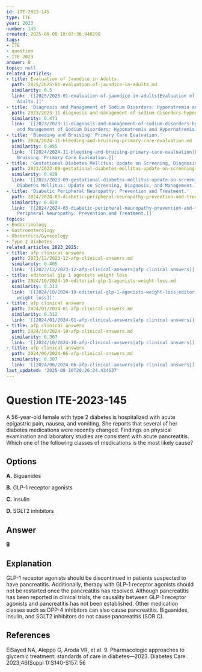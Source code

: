 ```yaml
---
id: ITE-2023-145
type: ITE
year: 2023
number: 145
created: 2025-08-08 10:07:36.940298
tags:
- ITE
- question
- ITE-2023
answer: B
topic: null
related_articles:
- title: Evaluation of Jaundice in Adults.
  path: 2025/2025-01-evaluation-of-jaundice-in-adults.md
  similarity: 0.5
  link: '[[2025/2025-01-evaluation-of-jaundice-in-adults|Evaluation of Jaundice in
    Adults.]]'
- title: 'Diagnosis and Management of Sodium Disorders: Hyponatremia and Hypernatremia.'
  path: 2023/2023-11-diagnosis-and-management-of-sodium-disorders-hyponatremia-an.md
  similarity: 0.471
  link: '[[2023/2023-11-diagnosis-and-management-of-sodium-disorders-hyponatremia-an|Diagnosis
    and Management of Sodium Disorders: Hyponatremia and Hypernatremia.]]'
- title: 'Bleeding and Bruising: Primary Care Evaluation.'
  path: 2024/2024-11-bleeding-and-bruising-primary-care-evaluation.md
  similarity: 0.455
  link: '[[2024/2024-11-bleeding-and-bruising-primary-care-evaluation|Bleeding and
    Bruising: Primary Care Evaluation.]]'
- title: 'Gestational Diabetes Mellitus: Update on Screening, Diagnosis, and Management.'
  path: 2023/2023-09-gestational-diabetes-mellitus-update-on-screening-diagnosis.md
  similarity: 0.429
  link: '[[2023/2023-09-gestational-diabetes-mellitus-update-on-screening-diagnosis|Gestational
    Diabetes Mellitus: Update on Screening, Diagnosis, and Management.]]'
- title: 'Diabetic Peripheral Neuropathy: Prevention and Treatment.'
  path: 2024/2024-03-diabetic-peripheral-neuropathy-prevention-and-treatment.md
  similarity: 0.429
  link: '[[2024/2024-03-diabetic-peripheral-neuropathy-prevention-and-treatment|Diabetic
    Peripheral Neuropathy: Prevention and Treatment.]]'
topics:
- Endocrinology
- Gastroenterology
- Obstetrics/Gynecology
- Type 2 Diabetes
related_articles_2023_2025:
- title: afp clinical answers
  path: 2023/12/2023-12-afp-clinical-answers.md
  similarity: 0.405
  link: '[[2023/12/2023-12-afp-clinical-answers|afp clinical answers]]'
- title: editorial glp 1 agonists weight loss
  path: 2024/10/2024-10-editorial-glp-1-agonists-weight-loss.md
  similarity: 0.313
  link: '[[2024/10/2024-10-editorial-glp-1-agonists-weight-loss|editorial glp 1 agonists
    weight loss]]'
- title: afp clinical answers
  path: 2024/01/2024-01-afp-clinical-answers.md
  similarity: 0.312
  link: '[[2024/01/2024-01-afp-clinical-answers|afp clinical answers]]'
- title: afp clinical answers
  path: 2024/10/2024-10-afp-clinical-answers.md
  similarity: 0.307
  link: '[[2024/10/2024-10-afp-clinical-answers|afp clinical answers]]'
- title: afp clinical answers
  path: 2024/06/2024-06-afp-clinical-answers.md
  similarity: 0.307
  link: '[[2024/06/2024-06-afp-clinical-answers|afp clinical answers]]'
last_updated: '2025-08-10T20:26:24.434537'
---
```


# Question ITE-2023-145

A 56-year-old female with type 2 diabetes is hospitalized with acute epigastric pain, nausea, and vomiting. She reports that several of her diabetes medications were recently changed. Findings on physical examination and laboratory studies are consistent with acute pancreatitis. Which one of the following classes of medications is the most likely cause?

## Options

**A.** Biguanides

**B.** GLP-1 receptor agonists

**C.** Insulin

**D.** SGLT2 inhibitors

## Answer

**B**

## Explanation

GLP-1 receptor agonists should be discontinued in patients suspected to have pancreatitis. Additionally, therapy with GLP-1 receptor agonists should not be restarted once the pancreatitis has resolved. Although pancreatitis has been reported in clinical trials, the causality between GLP-1 receptor agonists and pancreatitis has not been established. Other medication classes such as DPP-4 inhibitors can also cause pancreatitis. Biguanides, insulin, and SGLT2 inhibitors do not cause pancreatitis (SOR C).

## References

ElSayed NA, Aleppo G, Aroda VR, et al. 9. Pharmacologic approaches to glycemic treatment: standards of care in diabetes—2023. Diabetes Care . 2023;46(Suppl 1):S140-S157. 56
